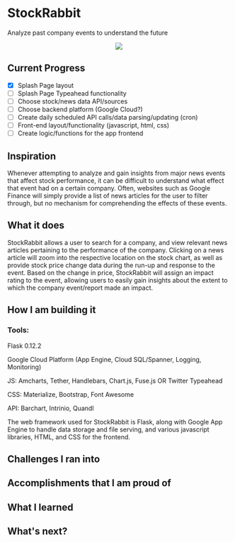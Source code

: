 # StockRabbit
Analyze past company events to understand the future

<p align="center">
	<img src="https://media.giphy.com/media/26gR0Tr3sGn8COFMI/giphy.gif">
</p>

## Current Progress
- [x] Splash Page layout
- [ ] Splash Page Typeahead functionality
- [ ] Choose stock/news data API/sources
- [ ] Choose backend platform (Google Cloud?)
- [ ] Create daily scheduled API calls/data parsing/updating (cron)
- [ ] Front-end layout/functionality (javascript, html, css)
- [ ] Create logic/functions for the app frontend

## Inspiration
Whenever attempting to analyze and gain insights from major news events that affect stock performance, it can be difficult to understand what effect that event had on a certain company. Often, websites such as Google Finance will simply provide a list of news articles for the user to filter through, but no mechanism for comprehending the effects of these events.

## What it does
StockRabbit allows a user to search for a company, and view relevant news articles pertaining to the performance of the company. Clicking on a news article will zoom into the respective location on the stock chart, as well as provide stock price change data during the run-up and response to the event. Based on the change in price, StockRabbit will assign an impact rating to the event, allowing users to easily gain insights about the extent to which the company event/report made an impact. 

## How I am building it
### Tools: 
Flask 0.12.2

Google Cloud Platform (App Engine, Cloud SQL/Spanner, Logging, Monitoring)

JS: Amcharts, Tether, Handlebars, Chart.js, Fuse.js OR Twitter Typeahead

CSS: Materialize, Bootstrap, Font Awesome

API: Barchart, Intrinio, Quandl

The web framework used for StockRabbit is Flask, along with Google App Engine to handle data storage and file serving, and various javascript libraries, HTML, and CSS for the frontend. 

## Challenges I ran into

## Accomplishments that I am proud of

## What I learned

## What's next?
